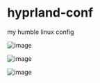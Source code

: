 # hyprland-conf
my humble linux config

![image](https://github.com/AymanLyesri/hyprland-conf/assets/80812811/c67b865e-7d11-42a6-85ba-d005f75065bc)

![image](https://github.com/AymanLyesri/hyprland-conf/assets/80812811/58aeec3f-c1d8-4a76-a6da-da741ba7a254)

![image](https://github.com/AymanLyesri/hyprland-conf/assets/80812811/dee89206-fc1a-4e7c-b1ef-0bc5d99dafe9)
